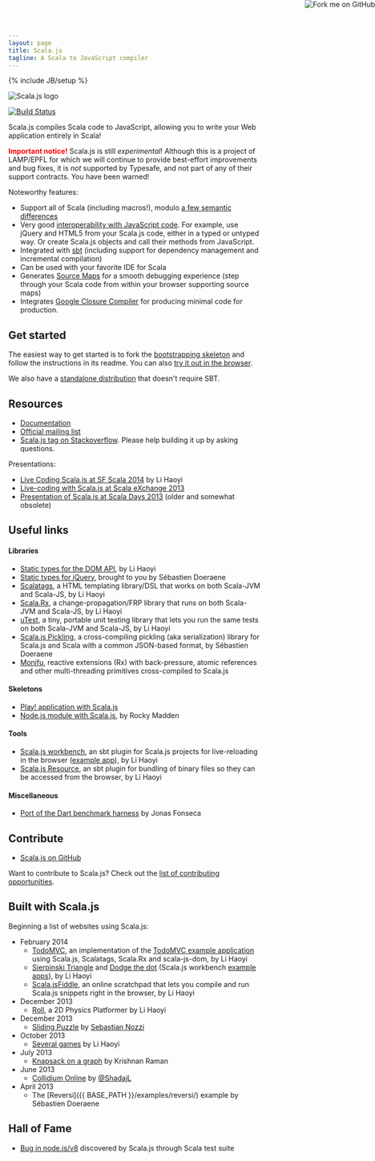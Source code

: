```yaml
---
layout: page
title: Scala.js
tagline: A Scala to JavaScript compiler
---
```

{% include JB/setup %}

<img id="front-page-logo" alt="Scala.js logo" title="Scala.js logo"
    src="{{ BASE_PATH }}/images/scala-js-logo.svg" />

[![Build Status](https://travis-ci.org/scala-js/scala-js.png?branch=master,scala-2.11)](https://travis-ci.org/scala-js/scala-js)

Scala.js compiles Scala code to JavaScript, allowing you to write your
Web application entirely in Scala!

<p><b><span style="color: red">Important notice!</span></b> Scala.js is still <i>experimental</i>!
Although this is a project of LAMP/EPFL for which we will continue to provide
best-effort improvements and bug fixes, it is <i>not</i> supported by Typesafe,
and not part of any of their support contracts. You have been warned!</p>

Noteworthy features:

*   Support all of Scala (including macros!),
    modulo [a few semantic differences](./doc/semantics.html)
*   Very good [interoperability with JavaScript code](./doc/js-interoperability.html).
    For example, use jQuery and HTML5 from your Scala.js code, either in a
    typed or untyped way. Or create Scala.js objects and call their methods
    from JavaScript.
*   Integrated with [sbt](http://www.scala-sbt.org/)
    (including support for dependency management and incremental compilation)
*   Can be used with your favorite IDE for Scala
*   Generates [Source Maps](http://www.html5rocks.com/en/tutorials/developertools/sourcemaps/)
    for a smooth debugging experience (step through your Scala code from within
    your browser supporting source maps)
*   Integrates [Google Closure Compiler](https://developers.google.com/closure/compiler/)
    for producing minimal code for production.

## Get started

The easiest way to get started is to fork the
[bootstrapping skeleton](https://github.com/sjrd/scala-js-example-app)
and follow the instructions in its readme. You can also [try it out in the browser](http://www.scala-js-fiddle.com/).

We also have a [standalone distribution](./downloads.html) that doesn't require SBT.

## Resources

*   [Documentation](./doc/)
*   [Official mailing list](https://groups.google.com/forum/?fromgroups#!forum/scala-js)
*   [Scala.js tag on Stackoverflow](http://stackoverflow.com/questions/tagged/scala.js). Please help building it up by asking questions.

Presentations:

*   [Live Coding Scala.js at SF Scala 2014](http://vimeo.com/87845442) by Li Haoyi
*   [Live-coding with Scala.js at Scala eXchange 2013](http://skillsmatter.com/podcast/scala/scala-js-write-in-scala-for-the-browser-4567)
*   [Presentation of Scala.js at Scala Days 2013](http://www.parleys.com/play/51c380bfe4b0ed8770356866) (older and somewhat obsolete)

## Useful links

#### Libraries

* [Static types for the DOM API](https://github.com/scala-js/scala-js-dom),
  by Li Haoyi
* [Static types for jQuery](https://github.com/scala-js/scala-js-jquery),
  brought to you by Sébastien Doeraene
* [Scalatags](https://github.com/lihaoyi/scalatags), a HTML templating
  library/DSL that works on both Scala-JVM and Scala-JS, by Li Haoyi
* [Scala.Rx](https://github.com/lihaoyi/scala.rx), a change-propagation/FRP library that runs on both Scala-JVM and Scala-JS, by Li Haoyi
* [uTest](https://github.com/lihaoyi/utest#%C2%B5test-011), a tiny, portable unit testing library that lets you run the same tests on both Scala-JVM and Scala-JS, by Li Haoyi
* [Scala.js Pickling](https://github.com/scala-js/scala-js-pickling),
  a cross-compiling pickling (aka serialization) library for Scala.js and Scala
  with a common JSON-based format, by Sébastien Doeraene
* [Monifu](https://github.com/alexandru/monifu), reactive extensions (Rx) with back-pressure, atomic references and other multi-threading primitives cross-compiled to Scala.js

#### Skeletons

* [Play! application with Scala.js](https://github.com/vmunier/play-with-scalajs-example)
* [Node.js module with Scala.js](https://github.com/rockymadden/scala-node-example),
  by Rocky Madden

#### Tools

* [Scala.js workbench](https://github.com/lihaoyi/scala-js-workbench),
  an sbt plugin for Scala.js projects for live-reloading in the browser ([example app](https://github.com/lihaoyi/workbench-example-app)), by Li Haoyi
* [Scala.js Resource](https://github.com/lihaoyi/scala-js-resource), an sbt plugin for bundling of binary files so they can be accessed from the browser, by Li Haoyi

#### Miscellaneous

* [Port of the Dart benchmark harness](https://github.com/jonas/scala-js-benchmarks)
  by Jonas Fonseca

## Contribute

* [Scala.js on GitHub](https://github.com/scala-js/scala-js)

Want to contribute to Scala.js? Check out the
[list of contributing opportunities](./contribute/).

## Built with Scala.js

Beginning a list of websites using Scala.js:

* February 2014
  - [TodoMVC](http://lihaoyi.github.io/workbench-example-app/todo.html), an implementation of the [TodoMVC example application](http://todomvc.com/) using Scala.js, Scalatags, Scala.Rx and scala-js-dom, by Li Haoyi
  - [Sierpinski Triangle](http://lihaoyi.github.io/workbench-example-app/triangle.html) and [Dodge the dot](http://lihaoyi.github.io/workbench-example-app/dodge.html) (Scala.js workbench [example apps](https://github.com/lihaoyi/workbench-example-app)), by Li Haoyi
  - [Scala.jsFiddle](http://www.scala-js-fiddle.com/), an online scratchpad that lets you compile and run Scala.js snippets right in the browser, by Li Haoyi
* December 2013
  - [Roll](http://lihaoyi.github.io/roll/), a 2D Physics Platformer
    by Li Haoyi
* December 2013
  - [Sliding Puzzle](https://github.com/sebnozzi/sliding-puzzle)
    by [Sebastian Nozzi](http://www.sebnozzi.com/)
* October 2013
  - [Several games](http://lihaoyi.github.io/scala-js-games/)
    by Li Haoyi
* July 2013
  - [Knapsack on a graph](http://krishnanraman.github.io/scala-js/examples/helloworld/helloworld.html)
    by Krishnan Raman
* June 2013
  - [Collidium Online](http://collidium.shadaj.me/) by
    [@ShadajL](https://twitter.com/ShadajL)
* April 2013
  - The [Reversi]({{ BASE_PATH }}/examples/reversi/) example by Sébastien Doeraene

## Hall of Fame

* [Bug in node.js/v8](http://github.com/joyent/node/issues/7528) discovered by Scala.js through Scala test suite

<a href="https://github.com/scala-js/scala-js-website"><img style="position: absolute; top: 0; right: 0; border: 0;" src="https://s3.amazonaws.com/github/ribbons/forkme_right_orange_ff7600.png" alt="Fork me on GitHub"></a>
